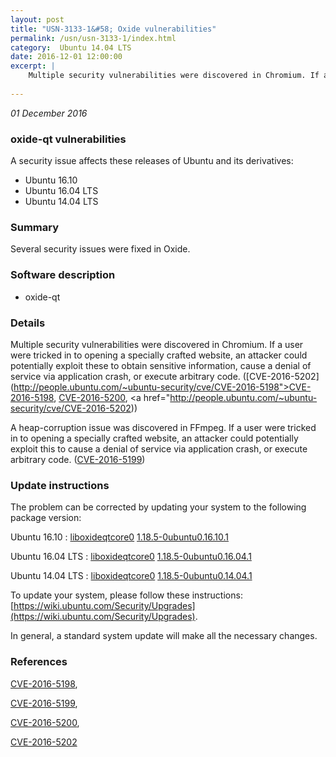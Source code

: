 ```yaml
---
layout: post
title: "USN-3133-1&#58; Oxide vulnerabilities"
permalink: /usn/usn-3133-1/index.html
category:  Ubuntu 14.04 LTS
date: 2016-12-01 12:00:00
excerpt: |
    Multiple security vulnerabilities were discovered in Chromium. If a user were tricked in to opening a specially crafted website, an attacker could potentially exploit these to obtain sensitive information, cause a denial of service via application crash, or execute arbitrary code. ([CVE-2016-5202](http://people.ubuntu.com/~ubuntu-security/cve/CVE-2016-5198">CVE-2016-5198</a>, <a href="http://people.ubuntu.com/~ubuntu-security/cve/CVE-2016-5200">CVE-2016-5200</a>, <a href="http://people.ubuntu.com/~ubuntu-security/cve/CVE-2016-5202))
    
--- 
```

 
 

*01 December 2016*

### oxide-qt vulnerabilities

A security issue affects these releases of Ubuntu and its derivatives:

* Ubuntu 16.10
* Ubuntu 16.04 LTS
* Ubuntu 14.04 LTS

### Summary

Several security issues were fixed in Oxide. 

### Software description

* oxide-qt 

### Details

Multiple security vulnerabilities were discovered in Chromium. If a user were tricked in to opening a specially crafted website, an attacker could potentially exploit these to obtain sensitive information, cause a denial of service via application crash, or execute arbitrary code. ([CVE-2016-5202](http://people.ubuntu.com/~ubuntu-security/cve/CVE-2016-5198">CVE-2016-5198</a>, <a href="http://people.ubuntu.com/~ubuntu-security/cve/CVE-2016-5200">CVE-2016-5200</a>, <a href="http://people.ubuntu.com/~ubuntu-security/cve/CVE-2016-5202))

A heap-corruption issue was discovered in FFmpeg. If a user were tricked in to opening a specially crafted website, an attacker could potentially exploit this to cause a denial of service via application crash, or execute arbitrary code. ([CVE-2016-5199](http://people.ubuntu.com/~ubuntu-security/cve/CVE-2016-5199)) 

### Update instructions

The problem can be corrected by updating your system to the following package version:

Ubuntu 16.10
 : [liboxideqtcore0](https://launchpad.net/ubuntu/+source/oxide-qt) <span> [1.18.5-0ubuntu0.16.10.1](https://launchpad.net/ubuntu/+source/oxide-qt/1.18.5-0ubuntu0.16.10.1) </span> 

Ubuntu 16.04 LTS
 : [liboxideqtcore0](https://launchpad.net/ubuntu/+source/oxide-qt) <span> [1.18.5-0ubuntu0.16.04.1](https://launchpad.net/ubuntu/+source/oxide-qt/1.18.5-0ubuntu0.16.04.1) </span> 

Ubuntu 14.04 LTS
 : [liboxideqtcore0](https://launchpad.net/ubuntu/+source/oxide-qt) <span> [1.18.5-0ubuntu0.14.04.1](https://launchpad.net/ubuntu/+source/oxide-qt/1.18.5-0ubuntu0.14.04.1) </span> 

To update your system, please follow these instructions: [https://wiki.ubuntu.com/Security/Upgrades](https://wiki.ubuntu.com/Security/Upgrades).

In general, a standard system update will make all the necessary changes. 

### References

 
 [CVE-2016-5198](http://people.ubuntu.com/~ubuntu-security/cve/CVE-2016-5198), 

 [CVE-2016-5199](http://people.ubuntu.com/~ubuntu-security/cve/CVE-2016-5199), 

 [CVE-2016-5200](http://people.ubuntu.com/~ubuntu-security/cve/CVE-2016-5200), 

 [CVE-2016-5202](http://people.ubuntu.com/~ubuntu-security/cve/CVE-2016-5202)
 

